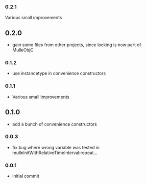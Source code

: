 ### 0.2.1

Various small improvements

## 0.2.0

* gain some files from other projects, since locking is now part of MulleObjC


### 0.1.2

* use instancetype in convenience constructors

### 0.1.1

* Various small improvements

## 0.1.0

* add a bunch of convenience constructors


### 0.0.3

* fix bug where wrong variable was tested in mulleInitWithRelativeTimeInterval:repeat...

### 0.0.1

* initial commit

